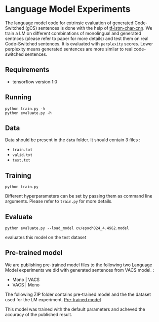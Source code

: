 # Language Model Experiments

The language model code for extrinsic evaluation of generated Code-Switched (gCS) sentences is done with the help of [tf-lstm-char-cnn](https://github.com/mkroutikov/tf-lstm-char-cnn). We train a LM on different combinations of monolingual and generated sentnces (please refer to paper for more details) and test them on real Code-Switched sentences. It is evaluated with `perplexity` scores. Lower perplexity means generated sentences are more similar to real code-switched sentences.
  
## Requirements
- tensorflow version 1.0 

## Running

```
python train.py -h
python evaluate.py -h
```

## Data

Data should be present in the `data` folder. It should contain 3 files :
- `train.txt`
- `valid.txt`
- `test.txt`

## Training

```
python train.py 
```

Different hyperparameters can be set by passing them as command line arguments. Please refer to `train.py` for more details.

## Evaluate

```
python evaluate.py --load_model cv/epoch024_4.4962.model
```
evaluates this model on the test dataset



## Pre-trained model

We are publishing pre-trained model files to the following two Language Model experiments we did with generated sentences from VACS model. :
- Mono | VACS
- VACS | Mono

The following ZIP folder contains pre-trained model and the the dataset used for the LM experiment. [Pre-trained model](https://www.dropbox.com/s/pid65mgu76vxxn1/LM_Experiments_model_data.zip?dl=0)

This model was trained with the default parameters and acheved the accuracy of the published result.


